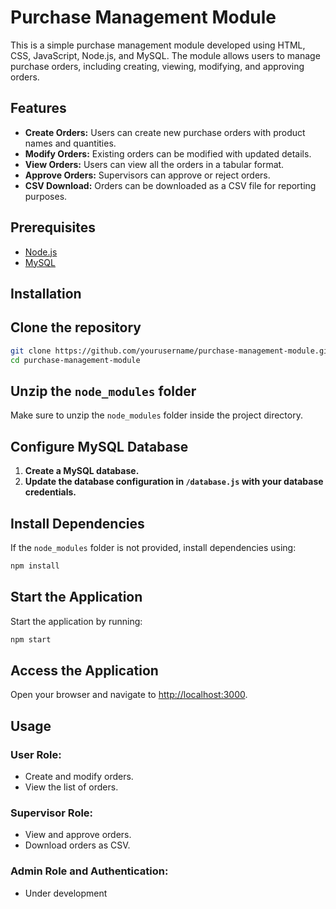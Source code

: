 # Purchase Management Module

This is a simple purchase management module developed using HTML, CSS, JavaScript, Node.js, and MySQL. The module allows users to manage purchase orders, including creating, viewing, modifying, and approving orders.

## Features

- **Create Orders:** Users can create new purchase orders with product names and quantities.
- **Modify Orders:** Existing orders can be modified with updated details.
- **View Orders:** Users can view all the orders in a tabular format.
- **Approve Orders:** Supervisors can approve or reject orders.
- **CSV Download:** Orders can be downloaded as a CSV file for reporting purposes.

## Prerequisites

- [Node.js](https://nodejs.org/en/download/) 
- [MySQL](https://dev.mysql.com/downloads/installer/) 

## Installation

## Clone the repository 

   ```bash
   git clone https://github.com/yourusername/purchase-management-module.git
   cd purchase-management-module
```

## Unzip the `node_modules` folder

Make sure to unzip the `node_modules` folder inside the project directory.

## Configure MySQL Database

1. **Create a MySQL database.**
2. **Update the database configuration in `/database.js` with your database credentials.**

## Install Dependencies

If the `node_modules` folder is not provided, install dependencies using:


```bash
npm install
```

## Start the Application

Start the application by running:

```bash
npm start
```

## Access the Application

Open your browser and navigate to [http://localhost:3000](http://localhost:3000).

## Usage

### User Role:

- Create and modify orders.
- View the list of orders.

### Supervisor Role:

- View and approve orders.
- Download orders as CSV.
  
### Admin Role and Authentication:
- Under development


